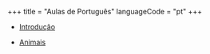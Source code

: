 +++
title = "Aulas de Português"
languageCode = "pt"
+++

  - [Introdução](/pt/Introdu%C3%A7%C3%A3o)

<!-- end list -->

  - [Animais](/pt/Animais)
